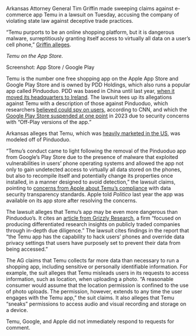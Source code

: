 Arkansas Attorney General Tim Griffin made sweeping claims against e-commerce app Temu in a lawsuit on Tuesday, accusing the company of violating state law against deceptive trade practices.

“Temu purports to be an online shopping platform, but it is dangerous malware, surreptitiously granting itself access to virtually all data on a user’s cell phone,” [Griffin alleges](https://arkansasag.gov/news_releases/attorney-general-griffin-sues-chinese-e-commerce-company-temu-for-deceiving-arkansans-illegally-accessing-their-personal-information/).

*Temu on the App Store.*

Screenshot: App Store / Google Play

Temu is the number one free shopping app on the Apple App Store and Google Play Store and is owned by PDD Holdings, which also runs a popular app called Pinduoduo. PDD was based in China until last year, [when it moved its headquarters to Ireland](https://www.reuters.com/article/pdd-hldg-headquarters/pinduoduo-owner-pdd-moves-headquarters-to-ireland-from-china-idUSL4N37105H/). The lawsuit tees up its allegations against Temu with a description of those against Pinduoduo, which researchers [believed could spy on users](https://www.cnn.com/2023/04/02/tech/china-pinduoduo-malware-cybersecurity-analysis-intl-hnk/index.html), according to CNN, and which the [Google Play Store suspended at one point](https://www.reuters.com/technology/google-suspends-chinas-pinduoduo-app-due-malware-issues-2023-03-21/) in 2023 due to security concerns with “Off-Play versions of the app.”

Arkansas alleges that Temu, which was [heavily marketed in the US](https://time.com/6254985/temu-super-bowl-ad-criticsm/), was modeled off of Pinduoduo.

“Temu’s conduct came to light following the removal of the Pinduoduo app from Google’s Play Store due to the presence of malware that exploited vulnerabilities in users’ phone operating systems and allowed the app not only to gain undetected access to virtually all data stored on the phones, but also to recompile itself and potentially change its properties once installed, in a manner designed to avoid detection,” the lawsuit claims, pointing to [concerns from Apple about Temu’s compliance](https://www.politico.eu/article/booming-chinese-shopping-app-temu-faces-western-scrutiny-over-data-security-2/) with data security transparency standards. Apple told *Politico* last year the app was available on its app store after resolving the concerns.

The lawsuit alleges that Temu’s app may be even more dangerous than Pinduoduo’s. It cites an [article from Grizzly Research](https://grizzlyreports.com/we-believe-pdd-is-a-dying-fraudulent-company-and-its-shopping-app-temu-is-cleverly-hidden-spyware-that-poses-an-urgent-security-threat-to-u-s-national-interests/), a firm “focused on producing differentiated research insights on publicly traded companies through in-depth due diligence.” The lawsuit cites findings in the report that “the Temu app has the capability to hack users’ phones and override data privacy settings that users have purposely set to prevent their data from being accessed.”

The AG claims that Temu collects far more data than necessary to run a shopping app, including sensitive or personally identifiable information. For example, the suit alleges that Temu misleads users in its requests to access information, such as location, when uploading a photo. “A reasonable consumer would assume that the location permission is confined to the use of photo uploads. The permission, however, extends to any time the user engages with the Temu app,” the suit claims. It also alleges that Temu “sneaks” permissions to access audio and visual recording and storage on a device.

Temu, Google, and Apple did not immediately respond to requests for comment.
